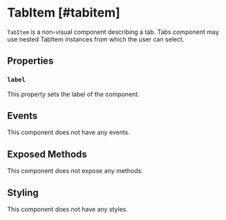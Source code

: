 # TabItem [#tabitem]

`TabItem` is a non-visual component describing a tab. Tabs component may use nested TabItem instances from which the user can select.

## Properties

### `label`

This property sets the label of the component.

## Events

This component does not have any events.

## Exposed Methods

This component does not expose any methods.

## Styling

This component does not have any styles.
